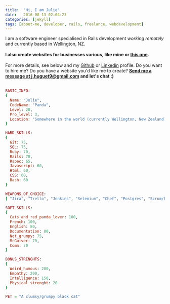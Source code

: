 ```yaml
---
title:  "Hi, I am Julie"
date:   2016-08-13 02:04:23
categories: [jekyll]
tags: [about-me, developer, rails, freelance, webdevelopment]
---
```

I am a software engineer specialised in Rails development *working remotely* and currently based in Wellington, NZ.
<br><br>
**I also create websites for businesses various, like mine or [this one](http://trainerboard.io).**
<br><br>
For more details, see below and my [Github](https://github.com/LittleCatBear) or [Linkedin](https://www.linkedin.com/in/jhuguet) profile. Do you want to hire me? Do you have a website you'd like me to create? **[Send me a message at j.huguet9@gmail.com](mailto:j.huguet9@gmail.com) and let's chat :)**
<br><br>
``` ruby
BASIC_INFO:
{
  Name: "Julie",
  CodeName: "Panda",
  Level: 28,
  Pro_level: 3,
  Location: "Somewhere in the world (currently Wellington, New Zealand)"
}
```

```ruby
HARD_SKILLS:
{
  Git: 75,
  SQL: 75,
  Ruby: 70,
  Rails: 70,
  Rspec: 65,
  Javascript: 60,
  Html: 60,
  CSS: 60,
  Bash: 60
}
```

```ruby
WEAPONS_OF_CHOICE:
[ "Jira", "Trello", "Jenkins", "Selenium", "Chef", "Postgres", "Scrum/kanban" ]

```

```ruby
SOFT_SKILLS:
{
  Cats_and_red_panda_lover: 100,
  French: 100,
  English: 80,
  Documentation: 80,
  Not_grumpy: 75,
  McGuiver: 70,
  Comm: 70
}
```

``` ruby
BONUS_STRENGHTS:
{
  Weird_humous: 200,
  Empathy: 200,
  Intelligence: 150,
  Physical_strenght: 20
}
```

``` ruby
PET = "A clumsy/grumpy black cat"
```

